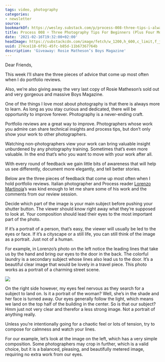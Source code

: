 ```yaml
---
tags: video, photography
categories:
- newsletter
source:
bookmarkOf: https://wesley.substack.com/p/process-008-three-tips-i-always-share
title: Process 008 ☼ Three Photography Tips For Beginners (Plus Four More)
date: '2021-02-16T19:32:00+02:00'
headImage: https://substackcdn.com/image/fetch/w_1200,h_600,c_limit,f_jpg,q_auto:good,fl_progressive:steep/https%3A%2F%2Fbucketeer-e05bbc84-baa3-437e-9518-adb32be77984.s3.amazonaws.com%2Fpublic%2Fimages%2Fe1bb3bcb-ceeb-4f4c-ab6b-c5df0b04390e_1456x1048.jpeg
uuid: 274ce118-6f91-45fc-b85d-11b67367764b
description: 'Giveaway: Rosie Matheson’s Boys Magazine'
---
```


Dear Friends,

This week I’ll share the three pieces of advice that come up most often when I do portfolio reviews.

Also, we’re also giving away the very last copy of Rosie Matheson’s sold out and very gorgeous and massive Boys Magazine.

One of the things I love most about photography is that there is always more to learn. As long as you stay curious and dedicated, there will be opportunity to improve forever. Photography is a never-ending craft.

Portfolio reviews are a great way to improve. Photographers whose work you admire can share technical insights and process tips, but don’t only show your work to other photographers.

Watching non-photographers view your work can bring valuable insight unburdened by any photography training. Sometimes that’s even more valuable. In the end that’s who you want to move with your work after all.

With every round of feedback we gain little bits of awareness that will help us see differently, document more elegantly, and tell better stories.

Below are the three pieces of feedback that come up most often when I hold portfolio reviews. Italian photographer and Process reader [Lorenzo Martinoia](http://www.instagram.com/shootitandsee)’s was kind enough to let me share some of his work and the comments from our review session.

Decide which part of the image is your main subject before pushing your shutter button. The viewer should know right away what they’re supposed to look at. Your composition should lead their eyes to the most important part of the photo.

If it’s a portrait of a person, that’s easy, the viewer will usually be led to the eyes or face. If it’s a cityscape or a still life, you can still think of the image as a portrait. Just not of a human.

For example, in Lorenzo’s photo on the left notice the leading lines that take us by the hand and bring our eyes to the door in the back. The colorful laundry is a secondary subject whose lines also lead us to the door. It’s a beautiful clear image that would be lovely in a travel piece. This photo works as a portrait of a charming street scene.

[![]({"src":"https://bucketeer-e05bbc84-baa3-437e-9518-adb32be77984.s3.amazonaws.com/public/images/e8eb5e39-90ce-41ca-b899-d04b66c4cd37_1600x1067.jpeg","fullscreen":null,"imageSize":null,"height":971,"width":1456,"resizeWidth":null,"bytes":1087826,"alt":null,"title":null,"type":"image/jpeg","href":null,"belowTheFold":true})](https://substackcdn.com/image/fetch/f_auto,q_auto:good,fl_progressive:steep/https%3A%2F%2Fbucketeer-e05bbc84-baa3-437e-9518-adb32be77984.s3.amazonaws.com%2Fpublic%2Fimages%2Fe8eb5e39-90ce-41ca-b899-d04b66c4cd37_1600x1067.jpeg)

On the right side however, my eyes feel nervous as they search for a subject to land on. Is it a portrait of the woman? Well, she’s in the shade and her face is turned away. Our eyes generally follow the light, which means we land on the top half of the building in the center. So is that our subject? Hmm just not very clear and therefor a less strong image. Not a portrait of anything really.

Unless you’re intentionally going for a chaotic feel or lots of tension, try to compose for calmness and watch your lines.

For our example, let’s look at the image on the left, which has a very simple composition. Some photographers may crop in further, which is a valid choice, but it is a balanced, pleasing, and beautifully metered image, requiring no extra work from our eyes.